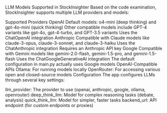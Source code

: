 LLM Models Supported in StockInsighter
Based on the code examination, StockInsighter supports multiple LLM providers and models:

Supported Providers
OpenAI
Default models: o4-mini (deep thinking) and gpt-4o-mini (quick thinking)
Other compatible models include GPT-4 variants like gpt-4o, gpt-4-turbo, and GPT-3.5 variants
Uses the ChatOpenAI integration
Anthropic
Compatible with Claude models like claude-3-opus, claude-3-sonnet, and claude-3-haiku
Uses the ChatAnthropic integration
Requires an Anthropic API key
Google
Compatible with Gemini models like gemini-2.0-flash, gemini-1.5-pro, and gemini-1.5-flash
Uses the ChatGoogleGenerativeAI integration
The default configuration in 
main.py
 actually uses Google models
OpenAI-Compatible APIs
Ollama: For running models locally
OpenRouter: For accessing various open and closed-source models
Configuration
The app configures LLMs through several key settings:

llm_provider: The provider to use (openai, anthropic, google, ollama, openrouter)
deep_think_llm: Model for complex reasoning tasks (debate, analysis)
quick_think_llm: Model for simpler, faster tasks
backend_url: API endpoint (for custom endpoints or proxies)
